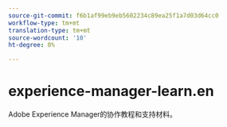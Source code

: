 ```yaml
---
source-git-commit: f6b1af99eb9eb5602234c89ea25f1a7d03d64cc0
workflow-type: tm+mt
translation-type: tm+mt
source-wordcount: '10'
ht-degree: 0%

---
```

# experience-manager-learn.en

Adobe Experience Manager的协作教程和支持材料。
